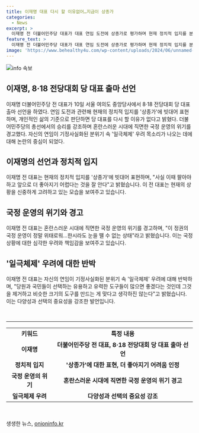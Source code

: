 ```yaml
---
title: 이재명 대표 다시 할 이유없어…지금이 상종가
categories:
  - News
excerpt: >
  이재명 전 더불어민주당 대표가 대표 연임 도전에 상종가로 평가하며 현재 정치적 입지를 분석. 가격이 높을 때 팔아야하고 더 좋아지기 어려운 것을 안다고 밝힘. 이정권의 국정 운영을 위태롭게 보고 한시도 눈을 뗄 수 없는 상태라며 혼란과 심각한 위기를 강조. 연임을 향한 우려를 인정하되, 당원과 국민들의 다양한 선택과 지지에 대한 존중과 지지에 보답할 것을 진술했다.
feature_text: >
  이재명 전 더불어민주당 대표가 대표 연임 도전에 상종가로 평가하며 현재 정치적 입지를 분석. 가격이 높을 때 팔아야하고 더 좋아지기 어려운 것을 안다고 밝힘. 이정권의 국정 운영을 위태롭게 보고 한시도 눈을 뗄 수 없는 상태라며 혼란과 심각한 위기를 강조. 연임을 향한 우려를 인정하되, 당원과 국민들의 다양한 선택과 지지에 대한 존중과 지지에 보답할 것을 진술했다.
image: 'https://www.behealthy4u.com/wp-content/uploads/2024/06/unnamed-file.png'
---
```


<p><img src="https://www.behealthy4u.com/wp-content/uploads/2024/06/unnamed-file.png" alt="info 속보" /></p>

<h2>이재명, 8·18 전당대회 당 대표 출마 선언</h2>

<p data-ke-size="size16">이재명 더불어민주당 전 대표가 10일 서울 여의도 중앙당사에서 8·18 전당대회 당 대표 출마 선언을 하였다. 연임 도전과 관련해 현재의 정치적 입지를 '상종가'에 빗대어 표현하며, 개인적인 삶의 기준으로 판단하면 당 대표를 다시 할 이유가 없다고 밝혔다. 더불어민주당의 총선에서의 승리를 강조하며 혼란스러운 시대에 직면한 국정 운영의 위기를 경고했다. 자신의 연임이 기정사실화된 분위기 속 '일극체제' 우려 목소리가 나오는 데에 대해 논란의 중심이 되었다.</p>

<h2 data-ke-size="size26">이재명의 선언과 정치적 입지</h2>

<p data-ke-size="size16">이재명 전 대표는 현재의 정치적 입지를 '상종가'에 빗대어 표현하며, "사실 이때 팔아야 하고 앞으로 더 좋아지기 어렵다는 것을 잘 안다"고 밝혔습니다. 이 전 대표는 현재의 상황을 신중하게 고려하고 있는 모습을 보여주고 있습니다.</p>

<h2 data-ke-size="size26">국정 운영의 위기와 경고</h2>

<p data-ke-size="size16">이재명 전 대표는 혼란스러운 시대에 직면한 국정 운영의 위기를 경고하며, "이 정권의 국정 운영이 정말 위태로워…한시라도 눈을 뗄 수 없는 상태"라고 밝혔습니다. 이는 국정 상황에 대한 심각한 우려와 책임감을 보여주고 있습니다.</p>

<h2 data-ke-size="size26">'일극체제' 우려에 대한 반박</h2>

<p data-ke-size="size16">이재명 전 대표는 자신의 연임이 기정사실화된 분위기 속 '일극체제' 우려에 대해 반박하며, "당원과 국민들이 선택하는 유용하고 유력한 도구들이 많으면 좋겠다는 것인데 그것을 제거하고 비슷한 크기의 도구를 만드는 게 맞다고 생각하진 않는다"고 밝혔습니다. 이는 다양성과 선택의 중요성을 강조한 발언입니다.</p>

<p data-ke-size="size16">&nbsp;</p>

<hr>

<table>
    <tbody>
        <tr>
            <td style="text-align: center; height: 17px;"><b>키워드</b></td>
            <td style="text-align: center; height: 17px;"><b>특정 내용</b></td>
        </tr>
        <tr>
            <td style="text-align: center; height: 17px;"><b>이재명</b></td>
            <td style="text-align: center; height: 17px;"><b>더불어민주당 전 대표, 8·18 전당대회 당 대표 출마 선언</b></td>
        </tr>
        <tr>
            <td style="text-align: center; height: 17px;"><b>정치적 입지</b></td>
            <td style="text-align: center; height: 17px;"><b>'상종가'에 대한 표현, 더 좋아지기 어려움 인정</b></td>
        </tr>
        <tr>
            <td style="text-align: center; height: 17px;"><b>국정 운영의 위기</b></td>
            <td style="text-align: center; height: 17px;"><b>혼란스러운 시대에 직면한 국정 운영의 위기 경고</b></td>
        </tr>
        <tr>
            <td style="text-align: center; height: 17px;"><b>일극체제 우려</b></td>
            <td style="text-align: center; height: 17px;"><b>다양성과 선택의 중요성 강조</b></td>
        </tr>
    </tbody>
</table>

<p data-ke-size="size16">&nbsp;</p>
생생한 뉴스, <a href="https://onioninfo.kr" rel="dofollow">onioninfo.kr</a>


